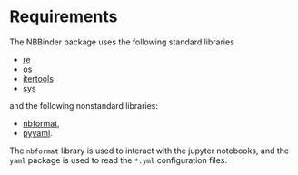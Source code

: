 # Requirements

The NBBinder package uses the following standard libraries

- [re](https:/docs.python.org/3/library/re.html)
- [os](https:/docs.python.org/3/library/os.html)
- [itertools](https:/docs.python.org/3/library/itertools.html)
- [sys](https:/docs.python.org/3/library/sys.html)

and the following nonstandard libraries:

- [nbformat](https://pypi.org/project/nbformat/),
- [pyyaml](https://pypi.org/project/PyYAML/).

The `nbformat` library is used to interact with the jupyter notebooks, and the `yaml` package is used to read the `*.yml` configuration files.